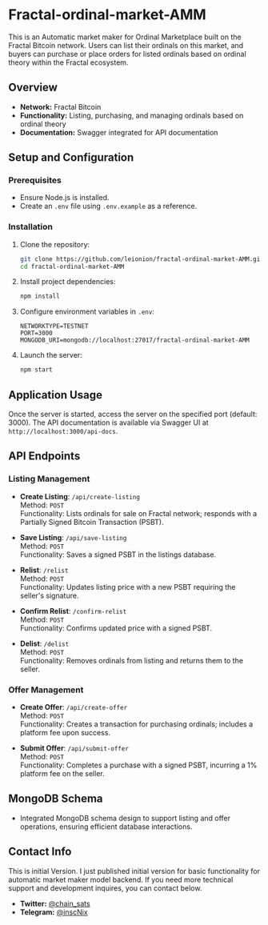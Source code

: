 # Fractal-ordinal-market-AMM
This is an Automatic market maker for Ordinal Marketplace built on the Fractal Bitcoin network. Users can list their ordinals on this market, and buyers can purchase or place orders for listed ordinals based on ordinal theory within the Fractal ecosystem.

## Overview

- **Network:** Fractal Bitcoin
- **Functionality:** Listing, purchasing, and managing ordinals based on ordinal theory
- **Documentation:** Swagger integrated for API documentation

## Setup and Configuration 

### Prerequisites 

- Ensure Node.js is installed. 
- Create an `.env` file using `.env.example` as a reference.

### Installation

1. Clone the repository:
    ```bash
    git clone https://github.com/leionion/fractal-ordinal-market-AMM.git
    cd fractal-ordinal-market-AMM
    ```
2. Install project dependencies:
    ```bash
    npm install
    ```
3. Configure environment variables in `.env`:
    ```plaintext
    NETWORKTYPE=TESTNET
    PORT=3000
    MONGODB_URI=mongodb://localhost:27017/fractal-ordinal-market-AMM
    ```
4. Launch the server:
    ```bash
    npm start
    ```

## Application Usage

Once the server is started, access the server on the specified port (default: 3000). The API documentation is available via Swagger UI at `http://localhost:3000/api-docs`.

## API Endpoints

### Listing Management
- **Create Listing**: `/api/create-listing`  
  Method: `POST`  
  Functionality: Lists ordinals for sale on Fractal network; responds with a Partially Signed Bitcoin Transaction (PSBT).

- **Save Listing**: `/api/save-listing`  
  Method: `POST`  
  Functionality: Saves a signed PSBT in the listings database.

- **Relist**: `/relist`  
  Method: `POST`  
  Functionality: Updates listing price with a new PSBT requiring the seller's signature.

- **Confirm Relist**: `/confirm-relist`  
  Method: `POST`  
  Functionality: Confirms updated price with a signed PSBT.

- **Delist**: `/delist`  
  Method: `POST`  
  Functionality: Removes ordinals from listing and returns them to the seller.

### Offer Management
- **Create Offer**: `/api/create-offer`  
  Method: `POST`  
  Functionality: Creates a transaction for purchasing ordinals; includes a platform fee upon success.

- **Submit Offer**: `/api/submit-offer`  
  Method: `POST`  
  Functionality: Completes a purchase with a signed PSBT, incurring a 1% platform fee on the seller.

## MongoDB Schema

- Integrated MongoDB schema design to support listing and offer operations, ensuring efficient database interactions.

## Contact Info
This is initial Version. I just published initial version for basic functionality for automatic market maker model backend.
If you need more technical support and development inquires, you can contact below.

- **Twitter:** [@chain_sats](https://x.com/chain_sats/)
- **Telegram:** [@inscNix](https://t.me/inscNix/)
